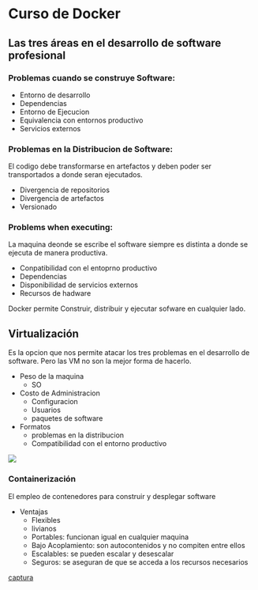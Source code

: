 # Curso de Docker

## Las tres áreas en el desarrollo de software profesional

### Problemas cuando se construye Software:

- Entorno de desarrollo
- Dependencias
- Entorno de Ejecucion
- Equivalencia con entornos productivo
- Servicios externos

### Problemas en la Distribucion de Software:
El codigo debe transformarse en artefactos y deben poder ser transportados a donde seran ejecutados.
- Divergencia de repositorios
- Divergencia de artefactos
- Versionado

### Problems when executing:
La maquina deonde se escribe el software siempre es distinta a donde se ejecuta de manera productiva.
- Conpatibilidad con el entoprno productivo
- Dependencias
- Disponibilidad de servicios externos
- Recursos de hadware

Docker permite Construir, distribuir y ejecutar sofware en cualquier lado.

## Virtualización
Es la opcion que nos permite atacar los tres problemas en el desarrollo de software.
Pero las VM no son la mejor forma de hacerlo.
- Peso de la maquina
    - SO
- Costo de Administracion
    - Configuracion
    - Usuarios
    - paquetes de software
- Formatos
    - problemas en la distribucion
    - Compatibilidad con el entorno productivo

![](https://www.redeszone.net/app/uploads-redeszone.net/2016/02/docker-vs-virtual-machines.png)


### Containerización
El empleo de contenedores para construir y desplegar software
- Ventajas
    - Flexibles
    - livianos
    - Portables: funcionan igual en cualquier maquina
    - Bajo Acoplamiento: son autocontenidos y no compiten entre ellos
    - Escalables: se pueden escalar y desescalar
    - Seguros: se aseguran de que se acceda a los recursos necesarios

[captura](./Captura.png)

